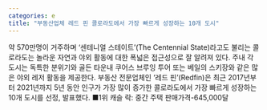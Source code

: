 ```yaml
---
categories: e
title: "부동산업체 레드 핀 콜로라도에서 가장 빠르게 성장하는 10개 도시"
---
```

약 570만명이 거주하며 ‘센테니얼 스테이트’(The Centennial State)라고도 불리는 콜로라도는 놀라운 자연과 야외 활동에 대한 폭넓은 접근성으로 잘 알려져 있다. 주내 각 도시는 독특한 분위기와 골든 타운내 쿠어스 브루잉 투어 또는 베일의 스키장와 같은 많은 야외 레저 활동을 제공한다. 부동산 전문업체인 ‘레드 핀’(Redfin)은 최근 2017년부터 2021년까지 5년 동안 인구가 가장 많이 증가한 콜로라도에서 가장 빠르게 성장하는 10개 도시를 선정, 발표했다. ■1위 캐슬 락: 중간 주택 판매가격-645,000달